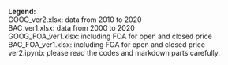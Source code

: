 
**Legend:**<br />
GOOG_ver2.xlsx: data from 2010 to 2020<br />
BAC_ver1.xlsx: data from 2000 to 2020<br />
GOOG_FOA_ver1.xlsx: including FOA for open and closed price<br />
BAC_FOA_ver1.xlsx: including FOA for open and closed price<br />
ver2.ipynb: please read the codes and markdown parts carefully.


